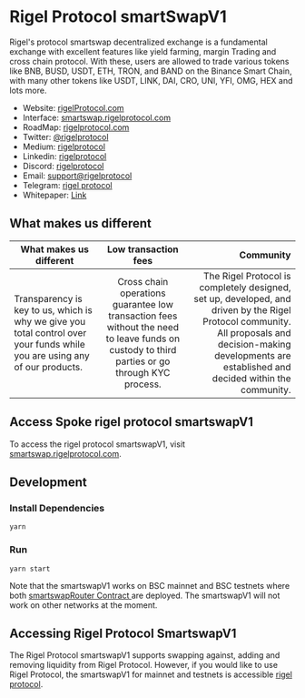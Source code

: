 # Rigel Protocol smartSwapV1

Rigel's protocol smartswap decentralized exchange is a fundamental exchange with excellent features like yield farming, margin Trading and cross chain protocol. With these, users are allowed to trade various tokens like BNB, BUSD, USDT, ETH, TRON, and BAND on the Binance Smart Chain, with many other tokens like USDT, LINK, DAI, CRO, UNI, YFI, OMG, HEX and lots more.

- Website: [rigelProtocol.com](https://rigelprotocol.com/)
- Interface: [smartswap.rigelprotocol.com](https://smartswap.rigelprotocol.com/smart-swapping)
- RoadMap: [rigelprotocol.com](https://rigelprotocol.com/)
- Twitter: [@rigelprotocol](https://twitter.com/rigelprotocol)
- Medium: [rigelprotocol](https://medium.com/rigelprotocol)
- Linkedin: [rigelprotocol](https://www.linkedin.com/company/rigelprotocol)
- Discord: [rigelprotocol](https://discord.com/invite/j86NH95GDD)
- Email: [support@rigelprotocol](mailto:support@rigelprotocol.com)
- Telegram: [rigel protocol](https://www.t.me/rigelprotocol)
- Whitepaper: [Link](https://drive.google.com/file/d/1Q0u71tqJ0GsW4Nk_rrxXmIk4VcMfPHHY/view)

## What makes us different

| What makes us different | Low transaction fees  | Community |
| ------------- |:-------------:| -----:|
| Transparency is key to us, which is why we give you  total control over your funds while you are using any of our products. | Cross chain operations guarantee low transaction  fees without the need to leave funds on custody to  third parties or go through KYC process. | The Rigel Protocol is completely designed, set up,  developed, and driven by the Rigel Protocol community. All proposals and decision-making developments are established and decided within the community.|

## Access Spoke rigel protocol smartswapV1
To access the rigel protocol smartswapV1, visit [smartswap.rigelprotocol.com](https://smartswap.rigelprotocol.com/smart-swapping).

## Development

### Install Dependencies

```
yarn
```

### Run

```
yarn start
```

Note that the smartswapV1 works on BSC mainnet and  BSC testnets where both 
[smartswapRouter Contract ](https://bscscan.com/address/0xf78234e21f1f34c4d8f65faf1bc82bfc0fa24920) are deployed.
The smartswapV1 will not work on other networks at the moment.

## Accessing Rigel Protocol SmartswapV1

The Rigel Protocol smartswapV1 supports swapping against, adding and removing liquidity from Rigel Protocol. However,
if you would like to use Rigel Protocol, the smartswapV1 for mainnet and testnets is accessible [rigel protocol](https://github.com/rigelprotocol/smartswapv1).
